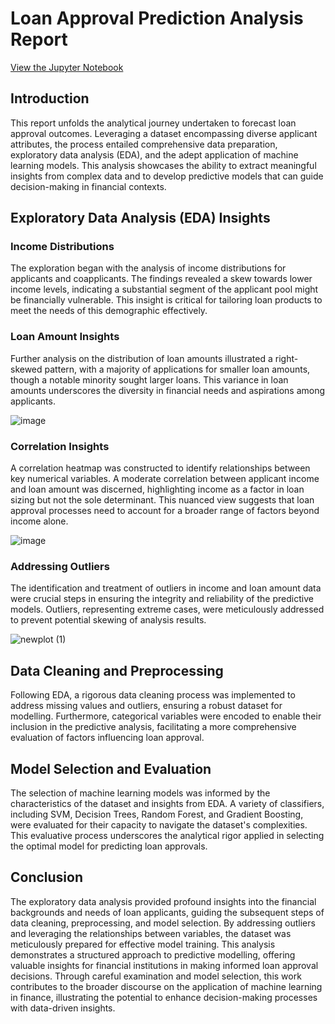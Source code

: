 # Loan Approval Prediction Analysis Report

[View the Jupyter Notebook](https://github.com/Illias-b/Loan-Approval-Notebook.git) 

## Introduction

This report unfolds the analytical journey undertaken to forecast loan approval outcomes. Leveraging a dataset encompassing diverse applicant attributes, the process entailed comprehensive data preparation, exploratory data analysis (EDA), and the adept application of machine learning models. This analysis showcases the ability to extract meaningful insights from complex data and to develop predictive models that can guide decision-making in financial contexts.

## Exploratory Data Analysis (EDA) Insights

### Income Distributions

The exploration began with the analysis of income distributions for applicants and coapplicants. The findings revealed a skew towards lower income levels, indicating a substantial segment of the applicant pool might be financially vulnerable. This insight is critical for tailoring loan products to meet the needs of this demographic effectively.

### Loan Amount Insights

Further analysis on the distribution of loan amounts illustrated a right-skewed pattern, with a majority of applications for smaller loan amounts, though a notable minority sought larger loans. This variance in loan amounts underscores the diversity in financial needs and aspirations among applicants.

![image](https://github.com/Illias-b/Loan-Approval-Prediction/assets/33836566/d1364a0d-0d3a-42d2-bf1a-be5ddd268472)

### Correlation Insights

A correlation heatmap was constructed to identify relationships between key numerical variables. A moderate correlation between applicant income and loan amount was discerned, highlighting income as a factor in loan sizing but not the sole determinant. This nuanced view suggests that loan approval processes need to account for a broader range of factors beyond income alone.

![image](https://github.com/Illias-b/Loan-Approval-Prediction/assets/33836566/84448d4c-3e3f-46a4-80da-c3bbb701d0b6)

### Addressing Outliers

The identification and treatment of outliers in income and loan amount data were crucial steps in ensuring the integrity and reliability of the predictive models. Outliers, representing extreme cases, were meticulously addressed to prevent potential skewing of analysis results.

![newplot (1)](https://github.com/Illias-b/Loan-Approval-Prediction/assets/33836566/8a369b40-b5fa-4ca6-ac5f-407ba2ab3913)


## Data Cleaning and Preprocessing

Following EDA, a rigorous data cleaning process was implemented to address missing values and outliers, ensuring a robust dataset for modelling. Furthermore, categorical variables were encoded to enable their inclusion in the predictive analysis, facilitating a more comprehensive evaluation of factors influencing loan approval.

## Model Selection and Evaluation

The selection of machine learning models was informed by the characteristics of the dataset and insights from EDA. A variety of classifiers, including SVM, Decision Trees, Random Forest, and Gradient Boosting, were evaluated for their capacity to navigate the dataset's complexities. This evaluative process underscores the analytical rigor applied in selecting the optimal model for predicting loan approvals.

## Conclusion

The exploratory data analysis provided profound insights into the financial backgrounds and needs of loan applicants, guiding the subsequent steps of data cleaning, preprocessing, and model selection. By addressing outliers and leveraging the relationships between variables, the dataset was meticulously prepared for effective model training. This analysis demonstrates a structured approach to predictive modelling, offering valuable insights for financial institutions in making informed loan approval decisions. Through careful examination and model selection, this work contributes to the broader discourse on the application of machine learning in finance, illustrating the potential to enhance decision-making processes with data-driven insights.
